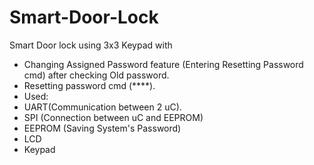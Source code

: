 # Smart-Door-Lock
Smart Door lock using 3x3 Keypad with
- Changing Assigned Password feature (Entering Resetting Password cmd) after checking Old password.
- Resetting password cmd (****).
- Used:
- UART(Communication between 2 uC).
- SPI (Connection between uC and EEPROM)
- EEPROM (Saving System's Password)
- LCD
- Keypad
